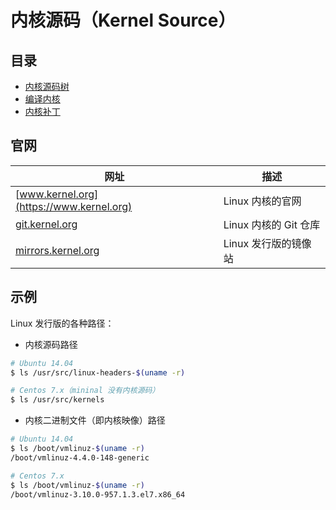 # 内核源码（Kernel Source）

## 目录

* [内核源码树](source-tree.md)
* [编译内核](compile-kernel.md)
* [内核补丁](patch.md)

## 官网

| 网址                                             | 描述                  |
| ------------------------------------------------ | --------------------- |
| [www.kernel.org](https://www.kernel.org)         | Linux 内核的官网      |
| [git.kernel.org](https://git.kernel.org)         | Linux 内核的 Git 仓库 |
| [mirrors.kernel.org](https://mirrors.kernel.org) | Linux 发行版的镜像站  |

## 示例

Linux 发行版的各种路径：

* 内核源码路径

```sh
# Ubuntu 14.04
$ ls /usr/src/linux-headers-$(uname -r)

# Centos 7.x（mininal 没有内核源码）
$ ls /usr/src/kernels
```

* 内核二进制文件（即内核映像）路径

```sh
# Ubuntu 14.04
$ ls /boot/vmlinuz-$(uname -r)
/boot/vmlinuz-4.4.0-148-generic

# Centos 7.x
$ ls /boot/vmlinuz-$(uname -r)
/boot/vmlinuz-3.10.0-957.1.3.el7.x86_64
```